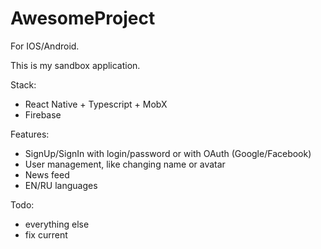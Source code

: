 # AwesomeProject

For IOS/Android.

This is my sandbox application.

Stack:
- React Native + Typescript + MobX
- Firebase

Features:
- SignUp/SignIn with login/password or with OAuth (Google/Facebook)
- User management, like changing name or avatar
- News feed
- EN/RU languages

Todo:
- everything else
- fix current
